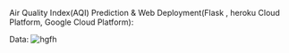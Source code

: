 
Air Quality Index(AQI) Prediction &amp; Web Deployment(Flask , heroku Cloud Platform, Google Cloud Platform):

Data: 
![hgfh](https://user-images.githubusercontent.com/56412471/137821119-990dfc98-4385-4bc4-af8b-e3d0c768031d.JPG)
